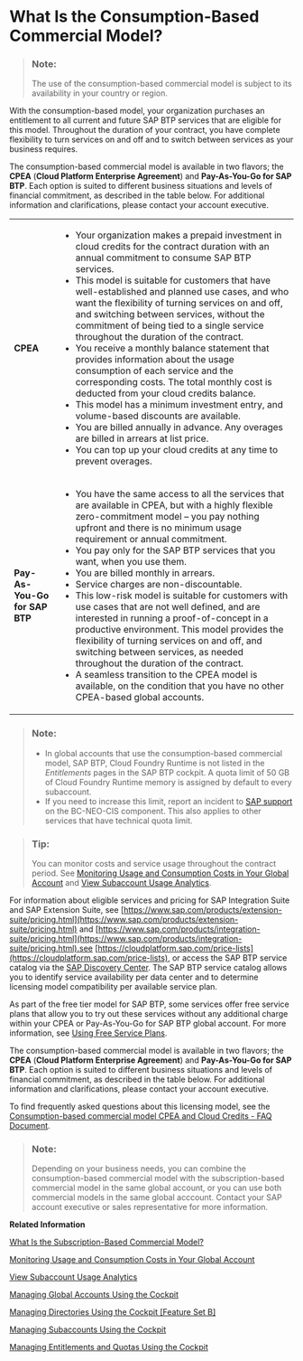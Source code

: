 <!-- loio7047eb4a15a84ac7be3c8612179e6d1f -->

# What Is the Consumption-Based Commercial Model?

> ### Note:  
> The use of the consumption-based commercial model is subject to its availability in your country or region.

With the consumption-based model, your organization purchases an entitlement to all current and future SAP BTP services that are eligible for this model. Throughout the duration of your contract, you have complete flexibility to turn services on and off and to switch between services as your business requires.



The consumption-based commercial model is available in two flavors; the **CPEA** \(**Cloud Platform Enterprise Agreement**\) and **Pay-As-You-Go for SAP BTP**. Each option is suited to different business situations and levels of financial commitment, as described in the table below. For additional information and clarifications, please contact your account executive.


<table>
<tr>
<td>

**CPEA**



</td>
<td>

-   Your organization makes a prepaid investment in cloud credits for the contract duration with an annual commitment to consume SAP BTP services.
-   This model is suitable for customers that have well-established and planned use cases, and who want the flexibility of turning services on and off, and switching between services, without the commitment of being tied to a single service throughout the duration of the contract.
-   You receive a monthly balance statement that provides information about the usage consumption of each service and the corresponding costs. The total monthly cost is deducted from your cloud credits balance.
-   This model has a minimum investment entry, and volume-based discounts are available.
-   You are billed annually in advance. Any overages are billed in arrears at list price.
-   You can top up your cloud credits at any time to prevent overages.



</td>
</tr>
<tr>
<td>

**Pay-As-You-Go for SAP BTP**



</td>
<td>

-   You have the same access to all the services that are available in CPEA, but with a highly flexible zero-commitment model – you pay nothing upfront and there is no minimum usage requirement or annual commitment.
-   You pay only for the SAP BTP services that you want, when you use them.
-   You are billed monthly in arrears.
-   Service charges are non-discountable.
-   This low-risk model is suitable for customers with use cases that are not well defined, and are interested in running a proof-of-concept in a productive environment. This model provides the flexibility of turning services on and off, and switching between services, as needed throughout the duration of the contract.
-   A seamless transition to the CPEA model is available, on the condition that you have no other CPEA-based global accounts.



</td>
</tr>
</table>

> ### Note:  
> -   In global accounts that use the consumption-based commercial model, SAP BTP, Cloud Foundry Runtime is not listed in the *Entitlements* pages in the SAP BTP cockpit. A quota limit of 50 GB of Cloud Foundry Runtime memory is assigned by default to every subaccount.
> -   If you need to increase this limit, report an incident to [SAP support](https://support.sap.com) on the BC-NEO-CIS component. This also applies to other services that have technical quota limit.

> ### Tip:  
> You can monitor costs and service usage throughout the contract period. See [Monitoring Usage and Consumption Costs in Your Global Account](Monitoring_Usage_and_Consumption_Costs_in_Your_Global_Account_de6f0db.md) and [View Subaccount Usage Analytics](View_Subaccount_Usage_Analytics_8f4d9db.md).

For information about eligible services and pricing for SAP Integration Suite and SAP Extension Suite, see [https://www.sap.com/products/extension-suite/pricing.html](https://www.sap.com/products/extension-suite/pricing.html) and [https://www.sap.com/products/integration-suite/pricing.html](https://www.sap.com/products/integration-suite/pricing.html).see [https://cloudplatform.sap.com/price-lists](https://cloudplatform.sap.com/price-lists), or access the SAP BTP service catalog via the [SAP Discovery Center](https://discovery-center.cloud.sap). The SAP BTP service catalog allows you to identify service availability per data center and to determine licensing model compatibility per available service plan.

As part of the free tier model for SAP BTP, some services offer free service plans that allow you to try out these services without any additional charge within your CPEA or Pay-As-You-Go for SAP BTP global account. For more information, see [Using Free Service Plans](Using_Free_Service_Plans_524e108.md).

The consumption-based commercial model is available in two flavors; the **CPEA** \(**Cloud Platform Enterprise Agreement**\) and **Pay-As-You-Go for SAP BTP**. Each option is suited to different business situations and levels of financial commitment, as described in the table below. For additional information and clarifications, please contact your account executive.

To find frequently asked questions about this licensing model, see the [Consumption-based commercial model CPEA and Cloud Credits - FAQ Document](https://www.sap.com/products/extension-suite/pricing.html?pdf-asset=668ae6f5-cd7d-0010-87a3-c30de2ffd8ff).

> ### Note:  
> Depending on your business needs, you can combine the consumption-based commercial model with the subscription-based commercial model in the same global account, or you can use both commercial models in the same global acccount. Contact your SAP account executive or sales representative for more information.

**Related Information**  


[What Is the Subscription-Based Commercial Model?](What_Is_the_Subscription-Based_Commercial_Model_239b6e0.md "Your organization receives a fixed price and period (typically a 1 to 3-year period) for access to your subscribed SAP BTP services.")

[Monitoring Usage and Consumption Costs in Your Global Account](Monitoring_Usage_and_Consumption_Costs_in_Your_Global_Account_de6f0db.md "In a global account that uses the consumption-based commercial model, you can monitor the usage of billed services and your consumption costs in the SAP BTP cockpit.")

[View Subaccount Usage Analytics](View_Subaccount_Usage_Analytics_8f4d9db.md "You can explore, compare, and analyze all your actual usage data for the services and applications that are available in your subaccount.")

[Managing Global Accounts Using the Cockpit](Managing_Global_Accounts_Using_the_Cockpit_667f34b.md "Your SAP BTP global account is the entry point for managing the resources, landscape, and entitlements for your departments and projects in a self-service manner.")

[Managing Directories Using the Cockpit \[Feature Set B\]](Managing_Directories_Using_the_Cockpit_Feature_Set_B_f495ac1.md "Learn how to organize and manage your subaccounts according to your technical and business needs by using directories in the SAP BTP cockpit.")

[Managing Subaccounts Using the Cockpit](Managing_Subaccounts_Using_the_Cockpit_55d0b6d.md "Learn how to structure a global account according to your organization’s and project’s requirements with regard to members, authorizations, and entitlements by managing subaccounts.")

[Managing Entitlements and Quotas Using the Cockpit](Managing_Entitlements_and_Quotas_Using_the_Cockpit_c824874.md "When you purchase an enterprise account, you are entitled to use a specific set of resources, such as the amount of memory that can be allocated to your applications.")

